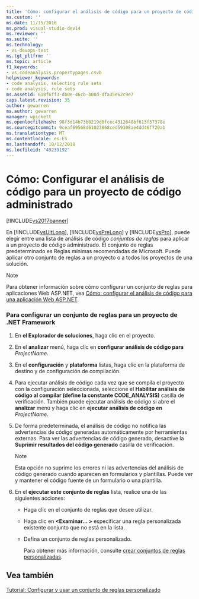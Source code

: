 ```yaml
---
title: 'Cómo: configurar el análisis de código para un proyecto de código administrado | Microsoft Docs'
ms.custom: ''
ms.date: 11/15/2016
ms.prod: visual-studio-dev14
ms.reviewer: ''
ms.suite: ''
ms.technology:
- vs-devops-test
ms.tgt_pltfrm: ''
ms.topic: article
f1_keywords:
- vs.codeanalysis.propertypages.csvb
helpviewer_keywords:
- code analysis, selecting rule sets
- code analysis, rule sets
ms.assetid: 618f6ff3-db0e-46cb-b08d-dfa35e62c9e7
caps.latest.revision: 35
author: gewarren
ms.author: gewarren
manager: wpickett
ms.openlocfilehash: 98f3d14b73b0219d0fcec4312648bf613f37378e
ms.sourcegitcommit: 9ceaf69568d61023868ced59108ae4dd46f720ab
ms.translationtype: MT
ms.contentlocale: es-ES
ms.lasthandoff: 10/12/2018
ms.locfileid: "49239192"
---
```

# <a name="how-to-configure-code-analysis-for-a-managed-code-project"></a>Cómo: Configurar el análisis de código para un proyecto de código administrado
[!INCLUDE[vs2017banner](../includes/vs2017banner.md)]

En [!INCLUDE[vsUltLong](../includes/vsultlong-md.md)], [!INCLUDE[vsPreLong](../includes/vsprelong-md.md)] y [!INCLUDE[vsPro](../includes/vspro-md.md)], puede elegir entre una lista de análisis de código *conjuntos de reglas* para aplicar a un proyecto de código administrado. El conjunto de reglas predeterminado es Reglas mínimas recomendadas de Microsoft. Puede aplicar otro conjunto de reglas a un proyecto o a todos los proyectos de una solución.  
  
> [!NOTE]
>  Para obtener información sobre cómo configurar un conjunto de reglas para aplicaciones Web ASP.NET, vea [Cómo: configurar el análisis de código para una aplicación Web ASP.NET](../code-quality/how-to-configure-code-analysis-for-an-aspnet-web-application.md).  
  
### <a name="to-configure-a-rule-set-for-a-net-framework-project"></a>Para configurar un conjunto de reglas para un proyecto de .NET Framework  
  
1.  En **el Explorador de soluciones**, haga clic en el proyecto.  
  
2.  En el **analizar** menú, haga clic en **configurar análisis de código para** *ProjectName*.  
  
3.  En el **configuración** y **plataforma** listas, haga clic en la plataforma de destino y de configuración de compilación.  
  
4.  Para ejecutar análisis de código cada vez que se compila el proyecto con la configuración seleccionada, seleccione el **Habilitar análisis de código al compilar (define la constante CODE_ANALYSIS)** casilla de verificación. También puede ejecutar análisis de código si abre el **analizar** menú y haga clic en **ejecutar análisis de código en** *ProjectName*.  
  
5.  De forma predeterminada, el análisis de código no notifica las advertencias de código generadas automáticamente por herramientas externas. Para ver las advertencias de código generado, desactive la **Suprimir resultados del código generado** casilla de verificación.  
  
    > [!NOTE]
    >  Esta opción no suprime los errores ni las advertencias del análisis de código generado cuando aparecen en formularios y plantillas. Puede ver y mantener el código fuente de un formulario o una plantilla.  
  
6.  En el **ejecutar este conjunto de reglas** lista, realice una de las siguientes acciones:  
  
    -   Haga clic en el conjunto de reglas que desee utilizar.  
  
    -   Haga clic en  **\<Examinar... >** especificar una regla personalizada existente conjunto que no está en la lista.  
  
    -   Defina un conjunto de reglas personalizado.  
  
         Para obtener más información, consulte [crear conjuntos de reglas personalizadas](../code-quality/creating-custom-code-analysis-rule-sets.md).  
  
## <a name="see-also"></a>Vea también  
 [Tutorial: Configurar y usar un conjunto de reglas personalizado](../code-quality/walkthrough-configuring-and-using-a-custom-rule-set.md)



